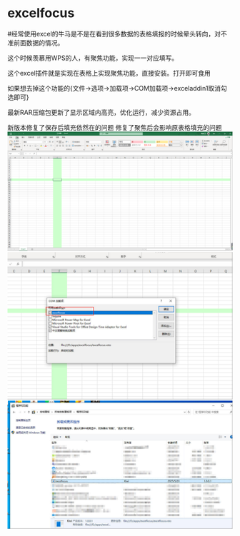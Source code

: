 # excelfocus
#经常使用excel的牛马是不是在看到很多数据的表格填报的时候晕头转向，对不准前面数据的情况。



这个时候羡慕用WPS的人，有聚焦功能，实现一一对应填写。




这个excel插件就是实现在表格上实现聚焦功能，直接安装。打开即可食用




如果想去掉这个功能的{文件→选项→加载项→COM加载项→exceladdin1取消勾选即可}


最新RAR压缩包更新了显示区域内高亮，优化运行，减少资源占用。


新版本修复了保存后填充依然在的问题
修复了聚焦后会影响原表格填充的问题
 ![image](https://raw.githubusercontent.com/KiwiTK/excelfocus/refs/heads/main/2.png)
 ![image](https://raw.githubusercontent.com/KiwiTK/excelfocus/refs/heads/main/4.jpg)
 ![image](https://raw.githubusercontent.com/KiwiTK/excelfocus/refs/heads/main/5.jpg)
